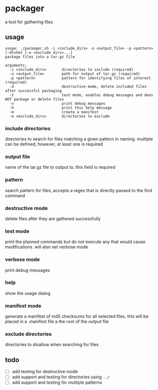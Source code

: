 # packager

a tool for gathering files

## usage

```
usage: ./packager.sh -i <include_dirs> -o <output_file> -p <pattern> [-dtvhm] [-e <exclude_dirs>...]
package files into a tar.gz file

arguments:
  -i <include_dirs>       directories to include (required)
  -o <output_file>        path for output of tar.gz (required)
  -p <pattern>            pattern for identifying files of interest (required)
  -d                      destructive mode, delete included files after successful packaging
  -t                      test mode, enables debug messages and does NOT package or delete files
  -v                      print debug messages
  -h                      print this help message
  -m                      create a manifest
  -e <exclude_dirs>       directories to exclude
```

### include directories

directories to search for files matching a given pattern in naming. multiple can be defined, however, at least one is required

### output file

name of the tar.gz file to output to. this field is required

### pattern

search pattern for files, accepts a regex that is directly passed to the find command

### destructive mode

delete files after they are gathered successfully

### test mode

print the planned commands but do not execute any that would cause modifications. will also set verbose mode

### verbose mode

print debug messages

### help

show the usage dialog

### manifest mode

generate a manifest of md5 checksums for all selected files. this will be placed in a .manifest file a the root of the output file

### exclude directories

directories to disallow when searching for files

## todo

- [ ] add testing for destructive mode
- [ ] add support and testing for directories using `../`
- [ ] add support and testing for multiple patterns
